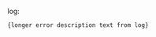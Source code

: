<!-- Subject format should be: YYYYMMDD | <task name> | Error line from log-->
<!-- example: 20200515 | dbt-non-product-models-run | Database Error in model sheetload_manual_downgrade_dotcom_tracking -->

log: <!-- link to airflow log with error -->

```
{longer error description text from log}
```
